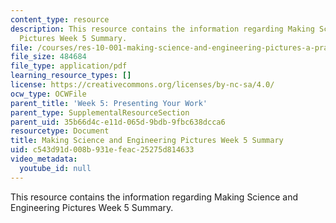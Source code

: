 ```yaml
---
content_type: resource
description: This resource contains the information regarding Making Science and Engineering
  Pictures Week 5 Summary.
file: /courses/res-10-001-making-science-and-engineering-pictures-a-practical-guide-to-presenting-your-work-spring-2016/c543d91d008b931efeac25275d814633_MITRES_10_001S16_Sum_Wk5.pdf
file_size: 484684
file_type: application/pdf
learning_resource_types: []
license: https://creativecommons.org/licenses/by-nc-sa/4.0/
ocw_type: OCWFile
parent_title: 'Week 5: Presenting Your Work'
parent_type: SupplementalResourceSection
parent_uid: 35b66d4c-e11d-065d-9bdb-9fbc638dcca6
resourcetype: Document
title: Making Science and Engineering Pictures Week 5 Summary
uid: c543d91d-008b-931e-feac-25275d814633
video_metadata:
  youtube_id: null
---
```

This resource contains the information regarding Making Science and Engineering Pictures Week 5 Summary.